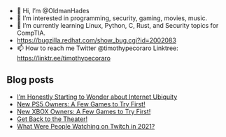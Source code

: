 - 👋 Hi, I’m @OldmanHades
- 👀 I’m interested in programming, security, gaming, movies, music.
- 🌱 I’m currently learning Linux, Python, C, Rust, and Security topics for CompTIA.
- https://bugzilla.redhat.com/show_bug.cgi?id=2002083
- 📫 How to reach me Twitter @timothypecoraro
Linktree: https://linktr.ee/timothypecoraro

## Blog posts
<!-- BLOG-POST-LIST:START -->
- [I’m Honestly Starting to Wonder about Internet Ubiquity](https://medium.com/@timothypecoraro/im-honestly-starting-to-wonder-about-internet-ubiquity-7c58cd1e9eae?source=rss-5097f5c9b801------2)
- [New PS5 Owners: A Few Games to Try First!](https://medium.com/@timothypecoraro/new-ps5-owners-a-few-games-to-try-first-c1795bc588e2?source=rss-5097f5c9b801------2)
- [New XBOX Owners: A Few Games to Try First!](https://medium.com/@timothypecoraro/new-xbox-owners-a-few-games-to-try-first-264f6dc4ccd8?source=rss-5097f5c9b801------2)
- [Get Back to the Theater!](https://medium.com/@timothypecoraro/get-back-to-the-theater-1b61e761178f?source=rss-5097f5c9b801------2)
- [What Were People Watching on Twitch in 2021?](https://medium.com/@timothypecoraro/what-were-people-watching-on-twitch-in-2021-f6b98effe736?source=rss-5097f5c9b801------2)
<!-- BLOG-POST-LIST:END -->
